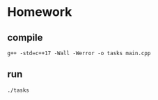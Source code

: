 # Homework
## compile
```
g++ -std=c++17 -Wall -Werror -o tasks main.cpp
```
## run
```
./tasks
```
